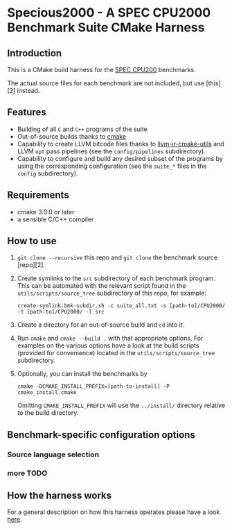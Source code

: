 # Specious2000 - A SPEC CPU2000 Benchmark Suite CMake Harness

## Introduction

This is a CMake build harness for the [SPEC CPU200][1] benchmarks.

The actual source files for each benchmark are not included, but use [this][2] instead.


## Features

- Building of all `C` and `C++` programs of the suite
- Out-of-source builds thanks to [cmake][3]
- Capability to create LLVM bitcode files thanks to [llvm-ir-cmake-utils][4] and LLVM `opt` pass pipelines (see the
  `config/pipelines` subdirectory).
- Capability to configure and build any desired subset of the programs by using the corresponding configuration (see the
  `suite_*` files in the `config` subdirectory).


## Requirements

- cmake 3.0.0 or later
- a sensible C/C++ compiler


## How to use

1. `git clone --recursive` this repo and `git clone` the benchmark source [repo][2].
2. Create symlinks to the `src` subdirectory of each benchmark program.
   This can be automated with the relevant script found in the `utils/scripts/source_tree` subdirectory of this repo, 
   for example:

   `create-symlink-bmk-subdir.sh -c suite_all.txt -s [path-to]/CPU2000/ -t [path-to]/CPU2000/ -l src`

3. Create a directory for an out-of-source build and `cd` into it.
4. Run `cmake` and `cmake --build .` with that appropriate options.
   For examples on the various options have a look at the build scripts (provided for convenience) located in the
   `utils/scripts/source_tree` subdirectory.
5. Optionally, you can install the benchmarks by

   `cmake -DCMAKE_INSTALL_PREFIX=[path-to-install] -P cmake_install.cmake`

   Omitting `CMAKE_INSTALL_PREFIX` will use the `../install/` directory relative to the build directory.


## Benchmark-specific configuration options


### Source language selection


### more TODO


## How the harness works

For a general description on how this harness operates please have a look [here][5].


[1]: https://www.spec.org/cpu2000/
[3]: https://cmake.org
[4]: https://github.com/compor/llvm-ir-cmake-utils
[5]: doc/harness.md

